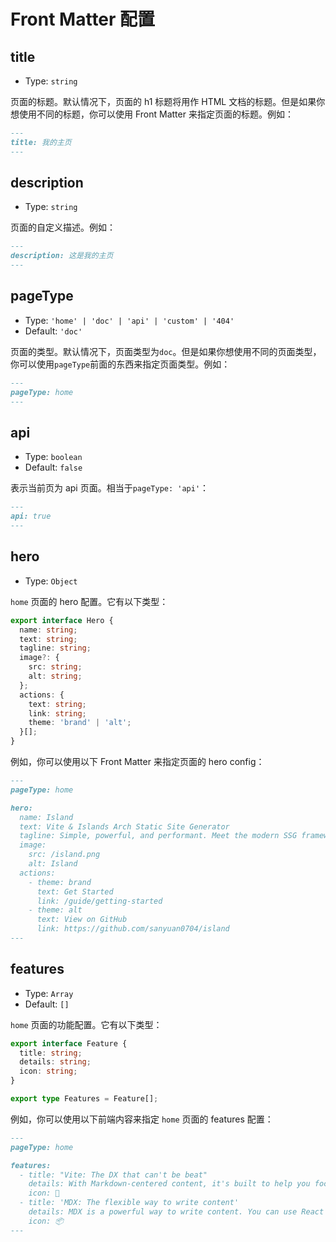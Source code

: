 # Front Matter 配置

## title

- Type: `string`

页面的标题。默认情况下，页面的 h1 标题将用作 HTML 文档的标题。但是如果你想使用不同的标题，你可以使用 Front Matter 来指定页面的标题。例如：

```md
---
title: 我的主页
---
```

## description

- Type: `string`

页面的自定义描述。例如：

```md
---
description: 这是我的主页
---
```

## pageType

- Type: `'home' | 'doc' | 'api' | 'custom' | '404'`
- Default: `'doc'`

页面的类型。默认情况下，页面类型为`doc`。但是如果你想使用不同的页面类型，你可以使用`pageType`前面的东西来指定页面类型。例如：

```md
---
pageType: home
---
```

## api

- Type: `boolean`
- Default: `false`

表示当前页为 api 页面。相当于`pageType: 'api'`：

```md
---
api: true
---
```

## hero

- Type: `Object`

`home` 页面的 hero 配置。它有以下类型：

```ts
export interface Hero {
  name: string;
  text: string;
  tagline: string;
  image?: {
    src: string;
    alt: string;
  };
  actions: {
    text: string;
    link: string;
    theme: 'brand' | 'alt';
  }[];
}
```

例如，你可以使用以下 Front Matter 来指定页面的 hero config：

```md
---
pageType: home

hero:
  name: Island
  text: Vite & Islands Arch Static Site Generator
  tagline: Simple, powerful, and performant. Meet the modern SSG framework you've always wanted.
  image:
    src: /island.png
    alt: Island
  actions:
    - theme: brand
      text: Get Started
      link: /guide/getting-started
    - theme: alt
      text: View on GitHub
      link: https://github.com/sanyuan0704/island
---
```

## features

- Type: `Array`
- Default: `[]`

`home` 页面的功能配置。它有以下类型：

```ts
export interface Feature {
  title: string;
  details: string;
  icon: string;
}

export type Features = Feature[];
```

例如，你可以使用以下前端内容来指定 `home` 页面的 features 配置：

```md
---
pageType: home

features:
  - title: "Vite: The DX that can't be beat"
    details: With Markdown-centered content, it's built to help you focus on writing and deployed with minimum configuration.
    icon: 🚀
  - title: 'MDX: The flexible way to write content'
    details: MDX is a powerful way to write content. You can use React components in Markdown.
    icon: 📦
---
```
